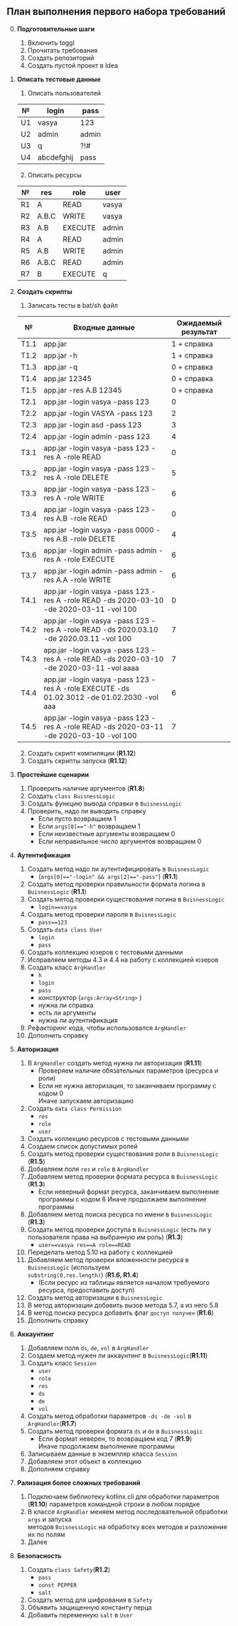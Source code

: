 ## План выполнения первого набора требований

0. **Подготовительные шаги**
    1. Включить toggl
    2. Прочитать требования
    3. Создать репозиторий
    4. Создать пустой проект в Idea

1. **Описать тестовые данные**
    1. Описать пользователей  
     
     № | login | pass 
     --- | --- | ---  
     U1 | vasya | 123  
     U2 | admin | admin  
     U3 | q | ?!#  
     U4 | abcdefghij | pass
    
    2. Описать ресурсы  
     
     № | res | role | user
     --- | --- | --- | ---
     R1 | A | READ | vasya
     R2 | A.B.C | WRITE | vasya
     R3 | A.B | EXECUTE | admin
     R4 | A | READ | admin
     R5 | A.B | WRITE | admin
     R6 | A.B.C | READ | admin
     R7 | B | EXECUTE | q
 
2. **Создать скрипты**
    1. Записать тесты в bat/sh файл
     
     № | Входные данные | Ожидаемый результат
      --- | --- | ---
     T1.1 | app.jar | 1 + справка
     T1.2 | app.jar -h | 1 + справка
     T1.3 | app.jar -q | 0 + справка
     Т1.4 | app.jar 12345 | 0 + справка
     T1.5 | app.jar -res A.B 12345 | 0 + справка
     T2.1 | app.jar -login vasya -pass 123 | 0
     T2.2 | app.jar -login VASYA -pass 123 | 2
     T2.3 | app.jar -login asd -pass 123 | 3
     T2.4 | app.jar -login admin -pass 123 | 4
     T3.1 | app.jar -login vasya -pass 123 -res A -role READ | 0
     T3.2 | app.jar -login vasya -pass 123 -res A -role DELETE | 5
     T3.3 | app.jar -login vasya -pass 123 -res A -role WRITE | 6
     T3.4 | app.jar -login vasya -pass 123 -res A.B -role READ | 0
     T3.5 | app.jar -login vasya -pass 0000 -res A.B -role DELETE | 4
     T3.6 | app.jar -login admin -pass admin -res A -role EXECUTE | 6
     T3.7 | app.jar -login admin -pass admin -res A.A -role WRITE | 6
     T4.1 | app.jar -login vasya -pass 123 -res A -role READ -ds 2020-03-10 -de 2020-03-11 -vol 100 | 0
     T4.2 | app.jar -login vasya -pass 123 -res A -role READ -ds 2020.03.10 -de 2020.03.11 -vol 100 | 7
     T4.3 | app.jar -login vasya -pass 123 -res A -role READ -ds 2020-03-10 -de 2020-03-11 -vol aaaa | 7
     T4.4 | app.jar -login vasya -pass 123 -res A -role EXECUTE -ds 01.02.3012 -de 01.02.2030 -vol aaa | 6
     T4.5 | app.jar -login vasya -pass 123 -res A -role READ -ds 2020-03-11 -de 2020-03-10 -vol 100 | 7
     
    2. Создать скрипт компиляции (**R1.12**)
    3. Создать скрипты запуска (**R1.12**)

3. **Простейшие сценарии**
    1. Проверить наличие аргументов (**R1.8**)
    1. Создать `class BuisnessLogic`
    2. Создать функцию вывода справки в `BuisnessLogic`
    3. Проверить, надо ли выводить справку 
       + Если пусто возвращаем 1
       + Если `args[0]=="-h"` возвращаем 1
       + Если неизвестные аргументы возвращаем 0
       + Если неправильное число аргументов возвращаем 0
 
4. **Аутентификация** 
    1. Создать метод надо ли аутентифицировать в `BuisnessLogic`  
        + (`args[0]=="-login" && args[2]=="-pass"`) (**R1.1**)
    2. Создать метод проверки правильности формата логина в `BuisnessLogic` (**R1.1**)
    3. Создать метод проверки существования логина в `BuisnessLogic`
         + `login==vasya`
    4. Создать метод проверки пароля в `BuisnessLogic`
         + `pass==123`
    5. Создать `data class User`
         + `login`
         + `pass`
    6. Создать коллекцию юзеров с тестовыми данными
    7. Исправляем методы 4.3 и 4.4 на работу с коллекцией юзеров
    8. Создать класс `ArgHandler` 
        + `h`
        + `login`
        + `pass`
        + конструктор (`args:Array<String>` )
        + нужна ли справка
        + есть ли аргументы
        + нужна ли аутентификация
    9. Рефакторинг кода, чтобы использовался `ArgHandler`
    10. Дополнить справку
 
 5. **Авторизация**
    1. В `ArgHandler` создать метод нужна ли авторизация (**R1.11**)
        + Проверяем наличие обязательных параметров (ресурса и роли)
        + Если не нужна авторизация, то заканчиваем программу с кодом 0  
        Иначе запускаем авторизацию
    3. Создать `data class Permission`
        + `res`
        + `role`
        + `user`
    4. Создать коллекцию ресурсов с тестовыми данными 
    5. Создаем список допустимых ролей
    6. Создать метод проверки существования роли в `BuisnessLogic` (**R1.5**)
    7. Добавляем поля `res` и `role` в `ArgHandler`
    8. Добавляем метод проверки формата ресурса в `BuisnessLogic` (**R1.3**)
        + Если неверный формат ресурса, заканчиваем выполнение программы с кодом 6 
          Иначе продолжаем выполнение программы
    9. Добавляем метод поиска ресурса по имени в `BuisnessLogic` (**R1.3**)
    10. Создать метод проверки доступа в `BuisnessLogic` (есть ли у пользователя права на выбранную им роль) (**R1.3**)
        + `user==vasya res==A role==READ`
    11. Переделать метод 5.10 на работу с коллекцией
    12. Добавляем метод проверки вложенности ресурса в `BuisnessLogic` (используем   
     `substring(0,res.length)`) (**R1.6, R1.4**)
        + (Если ресурс из таблицы является началом требуемого  
        ресурса, предоставить доступ)
    13. Создать метод авторизации в `BuisnessLogic`
    14. В метод авторизации добавить вызов метода 5.7, а из него 5.8
    15. В метод поиска ресурса добавить флаг `доступ получен` (**R1.6**)
    16. Дополнить справку
    
 
6. **Аккаунтинг**
    1. Добавляем поля `ds`, `de`, `vol` в `ArgHandler` 
    2. Создаем метод нужен ли аккаунтинг в `BuisnessLogic`(**R1.11**)
    3. Создать класс `Session`
        + `user`
        + `role`
        + `res`
        + `ds`
        + `de`
        + `vol`
    4. Создать метод обработки параметров `-ds -de -vol` в `ArgHandler`(**R1.7**)
    5. Создать метод проверки формата `ds` и `de` в `BuisnessLogic`
        + Если формат неверен, то возвращаем код 7 (**R1.9**)  
          Иначе продолжаем выполнение программы
    6. Записываем данные в экземпляр класса `Session`
    7. Добавляем этот объект в коллекцию
    8. Дополняем справку

7. **Рализация более сложных требований**     
    1. Подключаем библиотеку kotlinx.cli для обработки параметров (**R1.10**)
       параметров командной строки в любом порядке
    2. В классе `ArgHandler` меняем метод последовательной обработки `args` и запуска  
    методов `BuisnessLogic` на обработку всех методов и разложение их по полям
    3. Далее 

8. **Безопасность** 
    1. Создать `class Safety`(**R1.2**)
        + `pass`
        + `const PEPPER`
        + `salt`
    2. Создать метод для шифрования в `Safety`
    3. Объявить защищенную константу перца
    4. Добавить переменную `salt` в `User`